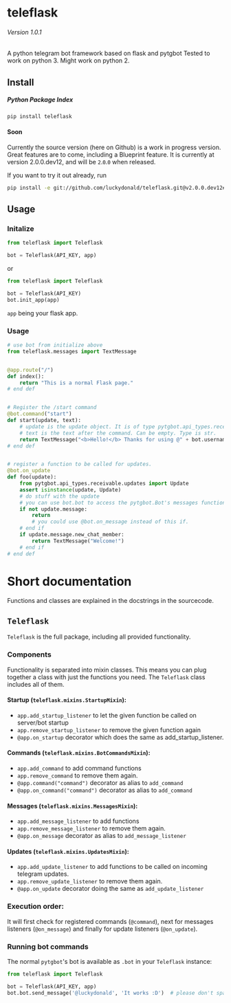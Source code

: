 # teleflask
###### Version 1.0.1

A python telegram bot framework based on flask and pytgbot
Tested to work on python 3. Might work on python 2.

## Install
##### Python Package Index

```bash
pip install teleflask
```

#### Soon

Currently the source version (here on Github) is a work in progress version.
Great features are to come, including a Blueprint feature.
It is currently at version 2.0.0.dev12, and will be `2`.`0`.`0` when released.

If you want to try it out already, run
```bash
pip install -e git://github.com/luckydonald/teleflask.git@v2.0.0.dev12#egg=teleflask
```

## Usage

### Initalize

```python
from teleflask import Teleflask

bot = Teleflask(API_KEY, app)
```

or

```python
from teleflask import Teleflask

bot = Teleflask(API_KEY)
bot.init_app(app)
```

`app` being your flask app.

### Usage
```python
# use bot from initialize above
from teleflask.messages import TextMessage


@app.route("/")
def index():
    return "This is a normal Flask page."
# end def


# Register the /start command
@bot.command("start")
def start(update, text):
    # update is the update object. It is of type pytgbot.api_types.receivable.updates.Update
    # text is the text after the command. Can be empty. Type is str.
    return TextMessage("<b>Hello!</b> Thanks for using @" + bot.username + "!", parse_mode="html")
# end def


# register a function to be called for updates.
@bot.on_update
def foo(update):
    from pytgbot.api_types.receivable.updates import Update
    assert isinstance(update, Update)
    # do stuff with the update
    # you can use bot.bot to access the pytgbot.Bot's messages functions
    if not update.message:
        return
        # you could use @bot.on_message instead of this if.
    # end if
    if update.message.new_chat_member:
        return TextMessage("Welcome!")
    # end if
# end def

```


# Short documentation

Functions and classes are explained in the docstrings in the sourcecode.

## `Teleflask`

`Teleflask` is the full package, including all provided functionality.

### Components

Functionality is separated into mixin classes. This means you can plug together a class with just the functions you need.
The `Teleflask` class includes all of them.

#### Startup (`teleflask.mixins.StartupMixin`):
- `app.add_startup_listener` to let the given function be called on server/bot startup
- `app.remove_startup_listener` to remove the given function again
- `@app.on_startup` decorator which does the same as add_startup_listener.

#### Commands (`teleflask.mixins.BotCommandsMixin`):
- `app.add_command` to add command functions
- `app.remove_command` to remove them again.
- `@app.command("command")` decorator as alias to `add_command`
- `@app.on_command("command")` decorator as alias to `add_command`

#### Messages (`teleflask.mixins.MessagesMixin`):
- `app.add_message_listener` to add functions
- `app.remove_message_listener` to remove them again.
- `@app.on_message` decorator as alias to `add_message_listener`

#### Updates (`teleflask.mixins.UpdatesMixin`):
- `app.add_update_listener` to add functions to be called on incoming telegram updates.
- `app.remove_update_listener` to remove them again.
- `@app.on_update` decorator doing the same as `add_update_listener`

### Execution order:

It will first check for registered commands (`@command`),
next for messages listeners (`@on_message`) and
finally for update listeners (`@on_update`).

### Running bot commands

The normal `pytgbot`'s bot is available as `.bot` in your `Teleflask` instance:

```python
from teleflask import Teleflask

bot = Teleflask(API_KEY, app)
bot.bot.send_message('@luckydonald', 'It works :D')  # please don't spam me :D
```



